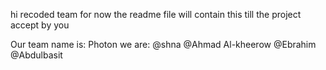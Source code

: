 hi recoded team 
for now the readme file will contain this till the project accept by you

Our team name is: Photon 
we are:
@shna
@Ahmad Al-kheerow
@Ebrahim
@Abdulbasit